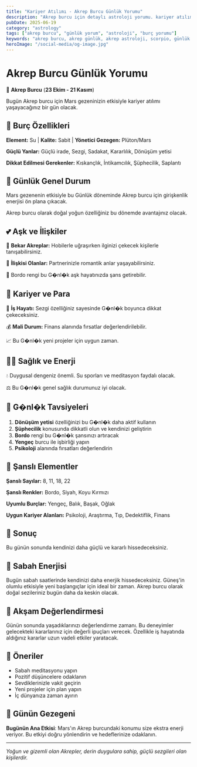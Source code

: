 ```yaml
---
title: "Kariyer Atılımı - Akrep Burcu Günlük Yorumu"
description: "Akrep burcu için detaylı astroloji yorumu. kariyer atılımı konusunda rehberlik."
pubDate: 2025-06-19
category: "astrology"
tags: ["akrep burcu", "günlük yorum", "astroloji", "burç yorumu"]
keywords: "akrep burcu, akrep günlük, akrep astroloji, scorpio, günlük burç, burç yorumu, astroloji rehberi"
heroImage: "/social-media/og-image.jpg"
---
```


# Akrep Burcu Günlük Yorumu

🦂 **Akrep Burcu** (**23 Ekim - 21 Kasım**)

Bugün Akrep burcu için Mars gezeninizin etkisiyle kariyer atılımı yaşayacağınız bir gün olacak.

## 🌟 Burç Özellikleri

**Element:** Su | **Kalite:** Sabit | **Yönetici Gezegen:** Plüton/Mars

**Güçlü Yanlar:** Güçlü irade, Sezgi, Sadakat, Kararlılık, Dönüşüm yetisi

**Dikkat Edilmesi Gerekenler:** Kıskançlık, İntikamcılık, Şüphecilik, Saplantı

## 💫 Günlük Genel Durum

Mars gezenenin etkisiyle bu Günlük döneminde Akrep burcu için girişkenlik enerjisi ön plana çıkacak.

Akrep burcu olarak doğal yoğun özelliğiniz bu dönemde avantajınız olacak.

## 💕 Aşk ve İlişkiler

💖 **Bekar Akreplar:** Hobilerle uğraşırken ilginizi çekecek kişilerle tanışabilirsiniz.

💑 **İlişkisi Olanlar:** Partnerinizle romantik anlar yaşayabilirsiniz.

🌹 Bordo rengi bu G�nl�k aşk hayatınızda şans getirebilir.

## 💼 Kariyer ve Para

🚀 **İş Hayatı:** Sezgi özelliğiniz sayesinde G�nl�k boyunca dikkat çekeceksiniz.

💰 **Mali Durum:** Finans alanında fırsatlar değerlendirilebilir.

📈 Bu G�nl�k yeni projeler için uygun zaman.

## 🏃‍♀️ Sağlık ve Enerji

💧 Duygusal dengeniz önemli. Su sporları ve meditasyon faydalı olacak.

⚖️ Bu G�nl�k genel sağlık durumunuz iyi olacak.

## 🎯 G�nl�k Tavsiyeleri

1. **Dönüşüm yetisi** özelliğinizi bu G�nl�k daha aktif kullanın
2. **Şüphecilik** konusunda dikkatli olun ve kendinizi geliştirin
3. **Bordo** rengi bu G�nl�k şansınızı artıracak
4. **Yengeç** burcu ile işbirliği yapın
5. **Psikoloji** alanında fırsatları değerlendirin

## 🔮 Şanslı Elementler

**Şanslı Sayılar:** 8, 11, 18, 22

**Şanslı Renkler:** Bordo, Siyah, Koyu Kırmızı

**Uyumlu Burçlar:** Yengeç, Balık, Başak, Oğlak

**Uygun Kariyer Alanları:** Psikoloji, Araştırma, Tıp, Dedektiflik, Finans

## 💫 Sonuç

Bu günün sonunda kendinizi daha güçlü ve kararlı hissedeceksiniz.

## 🌅 Sabah Enerjisi

Bugün sabah saatlerinde kendinizi daha enerjik hissedeceksiniz. Güneş'in olumlu etkisiyle yeni başlangıçlar için ideal bir zaman. Akrep burcu olarak doğal sezileriniz bugün daha da keskin olacak.

## 🌙 Akşam Değerlendirmesi

Günün sonunda yaşadıklarınızı değerlendirme zamanı. Bu deneyimler gelecekteki kararlarınız için değerli ipuçları verecek. Özellikle iş hayatında aldığınız kararlar uzun vadeli etkiler yaratacak.

## 💎 Öneriler

- Sabah meditasyonu yapın
- Pozitif düşüncelere odaklanın
- Sevdiklerinizle vakit geçirin
- Yeni projeler için plan yapın
- İç dünyanıza zaman ayırın

## 🌟 Günün Gezegeni

**Bugünün Ana Etkisi**: Mars'ın Akrep burcundaki konumu size ekstra enerji veriyor. Bu etkiyi doğru yönlendirin ve hedeflerinize odaklanın.

---

*Yoğun ve gizemli olan Akrepler, derin duygulara sahip, güçlü sezgileri olan kişilerdir.*

